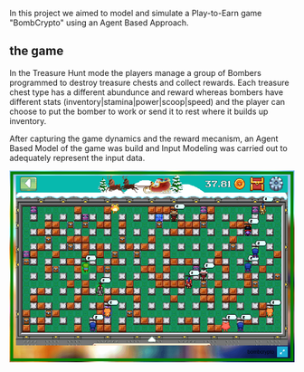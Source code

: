 
In this project we aimed to model and simulate a Play-to-Earn game "BombCrypto" using an Agent Based Approach.

## the game

In the Treasure Hunt mode the players manage a group of Bombers programmed to destroy treasure chests and collect rewards. Each treasure chest type has a different abundunce and reward whereas bombers have different stats (inventory|stamina|power|scoop|speed) and the player can choose to put the bomber to work or send it to rest where it builds up inventory.

After capturing the game dynamics and the reward mecanism, an Agent Based Model of the game was build and Input Modeling was carried out to adequately represent the input data.

![](./assets/images/the_Real_System.PNG)


